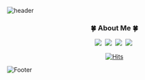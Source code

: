 ![header](https://capsule-render.vercel.app/api?type=slice&color=random&height=300&section=header&text=SeokheePark&fontSize=90)



<h3 align = center> 🍀 About Me 🍀 </h3>
<p align = center>
<a href="https://stonehee99.vercel.app/"><img src="https://img.shields.io/badge/blog-20C997?style=flat-square&logo=velog&logoColor=white"/></a>&nbsp
<a href="https://www.instagram.com/stone__ed/"><img src="https://img.shields.io/badge/Instagram-E4405F?style=flat-square&logo=Instagram&logoColor=white"/></a>&nbsp
<img src="https://img.shields.io/badge/kiit7-FFCD00?style=flat-square&logo=KakaoTalk&logoColor=black"/></a>&nbsp
<img src="https://img.shields.io/badge/kiit0901@gmail.com-EA4335?style=flat-square&logo=Gmail&logoColor=white"/></a>&nbsp 
</p>

<div align = center>

[![Hits](https://hits.seeyoufarm.com/api/count/incr/badge.svg?url=https%3A%2F%2Fgithub.com%2FstoneHee99%2Fhit-counter&count_bg=%2330B980&title_bg=%23555555&icon=&icon_color=%23191D1B&title=hits&edge_flat=false)](https://hits.seeyoufarm.com)
</div>

![Footer](https://capsule-render.vercel.app/api?type=waving&color=random&height=200&section=footer)
